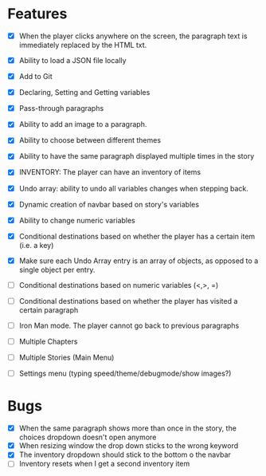 
# Features

- [X] When the player clicks anywhere on the screen, the paragraph text is immediately replaced by the HTML txt.
- [X] Ability to load a JSON file locally
- [X] Add to Git
- [X] Declaring, Setting and Getting variables
- [X] Pass-through paragraphs
- [X] Ability to add an image to a paragraph.
- [X] Ability to choose between different themes
- [X] Ability to have the same paragraph displayed multiple times in the story
- [X] INVENTORY: The player can have an inventory of items
- [X] Undo array: ability to undo all variables changes when stepping back.
- [X] Dynamic creation of navbar based on story's variables
- [X] Ability to change numeric variables
- [X] Conditional destinations based on whether the player has a certain item (i.e. a key)
- [X] Make sure each Undo Array entry is an array of objects, as opposed to a single object per entry.

- [ ] Conditional destinations based on numeric variables (<,>, =)
- [ ] Conditional destinations based on whether the player has visited a certain paragraph

- [ ] Iron Man mode. The player cannot go back to previous paragraphs
- [ ] Multiple Chapters
- [ ] Multiple Stories (Main Menu)
- [ ] Settings menu (typing speed/theme/debugmode/show images?)

# Bugs

- [X] When the same paragraph shows more than once in the story, the choices dropdown doesn't open anymore
- [X] When resizing window the drop down sticks to the wrong keyword
- [X] The inventory dropdown should stick to the bottom o the navbar
- [ ] Inventory resets when I get a second inventory item